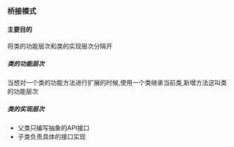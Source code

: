 ### 桥接模式
#### 主要目的
将类的功能层次和类的实现层次分隔开
##### 类的功能层次
当想对一个类的功能方法进行扩展的时候,使用一个类继承当前类,新增方法这叫类的功能层次
##### 类的实现层次
- 父类只编写抽象的API接口
- 子类负责具体的接口实现